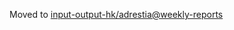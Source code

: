 Moved to [input-output-hk/adrestia@weekly-reports](https://github.com/input-output-hk/adrestia/tree/weekly-reports/2019-03-22)

